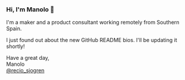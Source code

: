 ### Hi, I'm Manolo 👋

I'm a maker and a product consultant working remotely from Southern Spain.

I just found out about the new GitHub README bios. I'll be updating it shortly! 

Have a great day,  
Manolo   
[@recio_sjogren](https://twitter.com/recio_sjogren)

<!--
**recio-sjogren/recio-sjogren** is a ✨ _special_ ✨ repository because its `README.md` (this file) appears on your GitHub profile.

Here are some ideas to get you started:

- 🔭 I’m currently working on ...
- 🌱 I’m currently learning ...
- 👯 I’m looking to collaborate on ...
- 🤔 I’m looking for help with ...
- 💬 Ask me about ...
- 📫 How to reach me: ...
- 😄 Pronouns: ...
- ⚡ Fun fact: ...
-->

